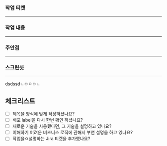 ### 작업 티켓 <!-- [필수] 작업 티켓의 링크를 넣어주세요 -->
<hr/>


### 작업 내용 <!-- [필수] 작업 내용을 간결하게 설명해주세요 -->
<hr/>


### 주안점 <!-- [선택] 유심히 봐주었으면 하는 부분을 설명해주세요 -->
<hr/>


### 스크린샷 <!-- [선택] 작업한 UI의 스크린샷을 넣어주세요 -->
<hr/>dsdssdㄴㅁㅇㅁㄴ


## 체크리스트
- [ ] 제목을 양식에 맞게 작성하셨나요?
- [ ] 배포 label을 다시 한번 확인 하셨나요?
- [ ] 새로운 기술을 사용했다면, 그 기술을 설명하고 있나요?
- [ ] 이해하기 어려운 비즈니스 로직에 관해서 부연 설명을 하고 있나요?
- [ ] 작업을ㅇ설명하는 Jira 티켓을 추가했나요?